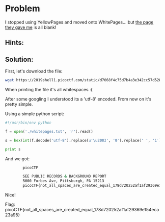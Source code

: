# Problem
I stopped using YellowPages and moved onto WhitePages... but [the page they gave me](https://2019shell1.picoctf.com/static/d7068f4c75d7b4a3e342cc57d528c5ce/whitepages.txt) is all blank!

## Hints:

## Solution:

First, let's download the file:
```bash
wget https://2019shell1.picoctf.com/static/d7068f4c75d7b4a3e342cc57d528c5ce/whitepages.txt
```

When printing the file it's all whitespaces :(

After some googling I understood its a 'utf-8' encoded.
From now on it's pretty simple.

Using a simple python script:
```python
#!/usr/bin/env python

f = open('./whitepages.txt', 'r').read()

s = hex(int(f.decode('utf-8').replace(u'\u2003', '0').replace(' ', '1'), 2))[3:-1].decode('hex')

print s
```

And we got:
```bash
        picoCTF

        SEE PUBLIC RECORDS & BACKGROUND REPORT
        5000 Forbes Ave, Pittsburgh, PA 15213
        picoCTF{not_all_spaces_are_created_equal_178d720252af1af29369e154eca23a95}
```

Nice!

Flag: picoCTF{not_all_spaces_are_created_equal_178d720252af1af29369e154eca23a95}
